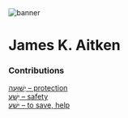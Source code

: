 <html><body><img id="banner" src="/sahd/images/banners/banner.png" alt="banner" /></body></html>

# **James K. Aitken**


### Contributions
[יְשׁוּעָה – protection](../words/protection.md)<br>[יֵשַׁע – safety](../words/safety.md)<br>[ישׁע – to save, help](../words/to_save,_help.md)<br>